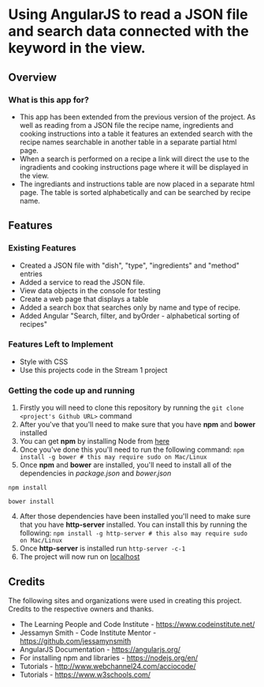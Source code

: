 # Using AngularJS to read a JSON file and search data connected with the keyword in the view.

## Overview

### What is this app for?

- This app has been extended from the previous version of the project. As well as reading from a JSON file the recipe name, ingredients and cooking instructions into a table it features an extended search with the recipe names searchable in another table in a separate partial html page.
- When a search is performed on a recipe a link will direct the use to the ingradients and cooking instructions page where it will be displayed in the view.
- The ingrediants and instructions table are now placed in a separate html page. The table is sorted alphabetically and can be searched by recipe name.

## Features

### Existing Features
- Created a JSON file with "dish", "type", "ingredients" and "method" entries
- Added a service to read the JSON file.
- View data objects in the console for testing
- Create a web page that displays a table
- Added a search box that searches only by name and type of recipe.
- Added Angular "Search, filter, and byOrder - alphabetical sorting of recipes" 

### Features Left to Implement
- Style with CSS
- Use this projects code in the Stream 1 project


### Getting the code up and running
1. Firstly you will need to clone this repository by running the ```git clone <project's Github URL>``` command
2. After you've that you'll need to make sure that you have **npm** and **bower** installed
  1. You can get **npm** by installing Node from [here](https://nodejs.org/en/)
  2. Once you've done this you'll need to run the following command:
     `npm install -g bower # this may require sudo on Mac/Linux`
3. Once **npm** and **bower** are installed, you'll need to install all of the dependencies in *package.json* and *bower.json*
  ```
  npm install
 
  bower install
  ```
4. After those dependencies have been installed you'll need to make sure that you have **http-server** installed. You can install this by running the following: ```npm install -g http-server # this also may require sudo on Mac/Linux```
5. Once **http-server** is installed run ```http-server -c-1```
6. The project will now run on [localhost](http://127.0.0.1:8080)



## Credits

The following sites and organizations were used in creating this project. Credits to the respective owners and thanks.

- The Learning People and Code Institute - https://www.codeinstitute.net/
- Jessamyn Smith - Code Institute Mentor - https://github.com/jessamynsmith
- AngularJS Documentation - https://angularjs.org/
- For installing npm and libraries - https://nodejs.org/en/
- Tutorials - http://www.webchannel24.com/acciocode/
- Tutorials - https://www.w3schools.com/
